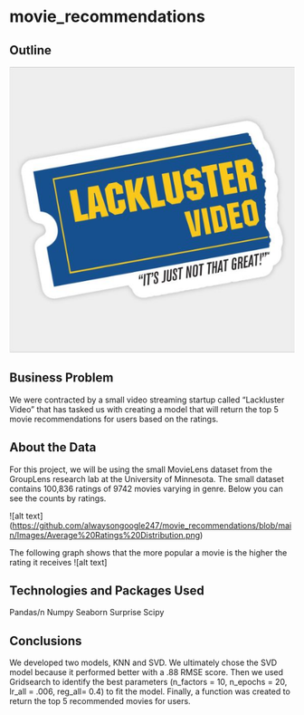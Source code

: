 # movie_recommendations

## Outline

![alt text](https://github.com/alwaysongoogle247/movie_recommendations/blob/main/Images/3e45a34c4808c6122a817a7e6fc431a7.jpg)


## Business Problem 

We were contracted by a small video streaming startup called “Lackluster Video” that has tasked us with creating a model that will return the top 5 movie recommendations for users based on the ratings. 

## About the Data

For this project, we will be using the small MovieLens dataset from the GroupLens research lab at the University of Minnesota. The small dataset contains 100,836 ratings of 9742 movies varying in genre. Below you can see the counts by ratings. 

![alt text] (https://github.com/alwaysongoogle247/movie_recommendations/blob/main/Images/Average%20Ratings%20Distribution.png)


The following graph shows that the more popular a movie is the higher the rating it receives 
![alt text]

## Technologies and Packages Used

Pandas/n
Numpy
Seaborn
Surprise 
Scipy

## Conclusions

We developed two models,  KNN and SVD. We ultimately chose the SVD model because it performed better with a .88 RMSE score.  Then we used Gridsearch to identify the best parameters (n_factors = 10, n_epochs = 20, lr_all = .006, reg_all= 0.4) to fit the model. Finally, a function was created to return the top 5 recommended movies for users. 
